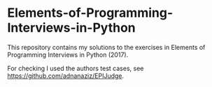 # Elements-of-Programming-Interviews-in-Python

This repository contains my solutions to the exercises in Elements of Programming Interviews in Python (2017).

For checking I used the authors test cases, see https://github.com/adnanaziz/EPIJudge.
